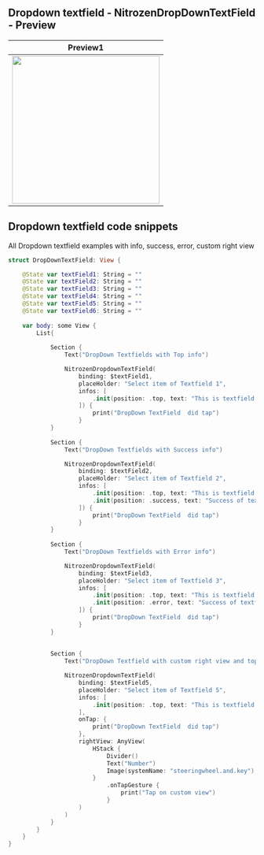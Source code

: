 
## Dropdown textfield - NitrozenDropDownTextField - Preview

| Preview1 |
| ---      |
| <img src="https://raw.githubusercontent.com/hitendra-gofynd/nitrozen-ios/master/Example-Nitrozen-SwiftUI/Example-Nitrozen-SwiftUI/Preview%20Content/dropdown1.png" width="300"> |

## Dropdown textfield code snippets
All Dropdown textfield examples with info, success, error, custom right view

```swift
struct DropDownTextField: View {

	@State var textField1: String = ""
	@State var textField2: String = ""
	@State var textField3: String = ""
	@State var textField4: String = ""
	@State var textField5: String = ""
	@State var textField6: String = ""
	
	var body: some View {
		List{
			
			Section {
				Text("DropDown Textfields with Top info")

				NitrozenDropdownTextField(
					binding: $textField1,
					placeHolder: "Select item of Textfield 1",
					infos: [
						.init(position: .top, text: "This is textfield 1")
					]) {
						print("DropDown TextField  did tap")
					}
			}
			
			Section {
				Text("DropDown Textfields with Success info")

				NitrozenDropdownTextField(
					binding: $textField2,
					placeHolder: "Select item of Textfield 2",
					infos: [
						.init(position: .top, text: "This is textfield 2"),
						.init(position: .success, text: "Success of textfield 2")
					]) {
						print("DropDown TextField  did tap")
					}
			}
			
			Section {
				Text("DropDown Textfields with Error info")

				NitrozenDropdownTextField(
					binding: $textField3,
					placeHolder: "Select item of Textfield 3",
					infos: [
						.init(position: .top, text: "This is textfield 3"),
						.init(position: .error, text: "Success of textfield 3")
					]) {
						print("DropDown TextField  did tap")
					}
			}
			
			
			Section {
				Text("DropDown Textfield with custom right view and top info")

				NitrozenDropdownTextField(
					binding: $textField5,
					placeHolder: "Select item of Textfield 5",
					infos: [
						.init(position: .top, text: "This is textfield 5")
					],
					onTap: {
						print("DropDown TextField  did tap")
					},
					rightView: AnyView(
						HStack {
							Divider()
							Text("Number")
							Image(systemName: "steeringwheel.and.key")
						}
							.onTapGesture {
								print("Tap on custom view")
							}
					)
				)
			}
		}
	}
}

```
